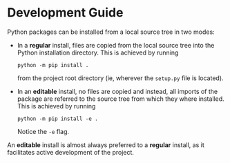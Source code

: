 # Development Guide

Python packages can be installed from a local source tree in two modes:

- In a **regular** install, files are copied from the local source tree into the Python installation directory. This is achieved by running
  ```shell
  python -m pip install .
  ```
  from the project root directory (ie, wherever the `setup.py` file is located).

- In an **editable** install, no files are copied and instead, all imports of the package are referred to the source tree from which they where installed. This is achieved by running
  ```shell
  python -m pip install -e .
  ```
  Notice the `-e` flag.

An **editable** install is almost always preferred to a **regular** install, as it facilitates active development of the project.
